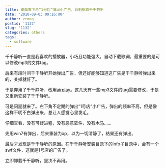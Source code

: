 ```yaml
---
title: 桌面右下角“1号店”弹出小广告，罪魁祸首千千静听
date: '2010-09-03 09:16:00'
author: zrong
postid: '1132'
slug: '1132'
categories: others
tags:
  - software
---
```


千千静听一直是我喜欢的播放器，小巧且功能强大，自动下载歌词，最重要的是可以修改mp3的文件tag。

后来有段时间千千静听开始弹出广告，但还好能够知道这广告是千千静听弹出来的，关掉就好了。

于是弃用了千千静听，改用[airplay](http://www.podez.com/)。这几天有一些mp3文件的tag需要修改，于是又重新安装了千千静听。

可是问题就来了。右下角不定期的弹出“1号店”小广告，弹出的频率不高，但是像这样不明不白弹出来，总让人感觉心里发毛。

仔细查看，没有可疑进程，没有恶意软件，没有木马……

先用win7有弹出，后来重装为xp，以为一切清静了，结果还有弹出。

最后才发现是千千静听的原因。在千千静听安装目录下的info子目录中，会有一个swf文件，这就是1号店的广告了。

立即卸载千千静听，坚决不再用。

